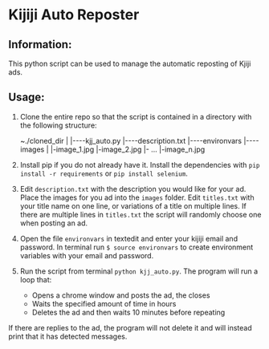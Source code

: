 # Kijiji Auto Reposter

## Information:

This python script can be used to manage the automatic reposting of Kjiji ads.

## Usage:

1. Clone the entire repo so that the script is contained in a directory with the following structure:

	~./cloned_dir
		|
		|----kjj_auto.py
		|----description.txt
		|----environvars
		|----images
			|
			|-image_1.jpg
			|-image_2.jpg
			|- ...
			|-image_n.jpg
			

2. Install pip if you do not already have it. Install the dependencies with `pip install -r requirements` or `pip install selenium`. 

3. Edit `description.txt` with the description you would like for your ad. Place the images for you ad into the `images` folder. Edit `titles.txt` with your title name on one line, or variations of a title on multiple lines. If there are multiple lines in `titles.txt` the script will randomly choose one when posting an ad. 

4. Open the file `environvars` in textedit and enter your kijiji email and password. In terminal run `$ source environvars` to create environment variables with your email and password. 

5. Run the script from terminal `python kjj_auto.py`. The program will run a loop that:
	- Opens a chrome window and posts the ad, the closes
	- Waits the specified amount of time in hours
	- Deletes the ad and then waits 10 minutes before repeating

If there are replies to the ad, the program will not delete it and will instead print that it has detected messages.



